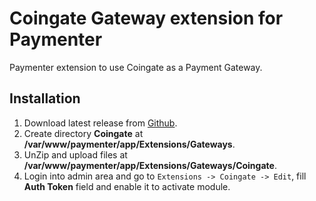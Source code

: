 
# Coingate Gateway extension for Paymenter

Paymenter extension to use Coingate as a Payment Gateway.


## Installation

1. Download latest release from [Github](https://github.com/at0mweb/Coingate-Paymenter-Extension/releases).
2. Create directory **Coingate** at **/var/www/paymenter/app/Extensions/Gateways**.
3. UnZip and upload files at **/var/www/paymenter/app/Extensions/Gateways/Coingate**.
4. Login into admin area and go to `Extensions -> Coingate -> Edit`, fill **Auth Token** field and enable it to activate module.


    
